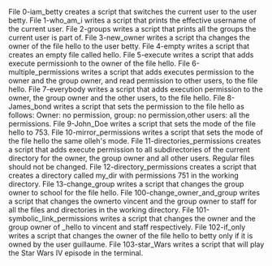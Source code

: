 File 0-iam_betty creates a script that switches the current user to the user betty.
File 1-who_am_i writes a script that prints the effective username of the current user.
File 2-groups writes a script that prints all the groups the current user is part of.
File 3-new_owner writes a script tha changes the owner of the file hello to the user betty.
File 4-empty writes a script that creates an empty file called hello.
File 5-execute writes a script that adds execute permissionh to the owner of the file hello.
File 6-multiple_permissions writes a script that adds executes permission to the owner and the group owner, and read permission to other users, to the file hello.
File 7-everybody writes a script that adds execution permission to the owner, the group owner and the other users, to the file hello.
File 8-James_bond writes a script that sets the permission to the file hello as follows: Owner: no permission, group: no permission,other users: all the permissions.
File 9-John_Doe writes a script that sets the mode of the file hello to 753.
File 10-mirror_permissions writes a script that sets the mode of the file hello the same olleh's mode.
File 11-directories_permissions creates a script that adds execute permission to all subdirectories of the current directory for the owner, the group owner and all other users. Regular files should not be changed.
File 12-directory_permissions creates a script that creates a directory called my_dir with permissions 751 in the working directory.
File 13-change_group writes a script that changes the group owner to school for the file hello.
File 100-change_owner_and_group writes a script that changes the ownerto vincent and the group owner to staff for all the files and directories in the working directory.
File 101-symbolic_link_permissions writes a script that changes the owner and the group owner of _hello to vincent and staff respectively.
File 102-if_only writes a script that changes the owner of the file hello to betty only if it is owned by the user guillaume.
File 103-star_Wars writes a script that will play the Star Wars IV episode in the terminal.
